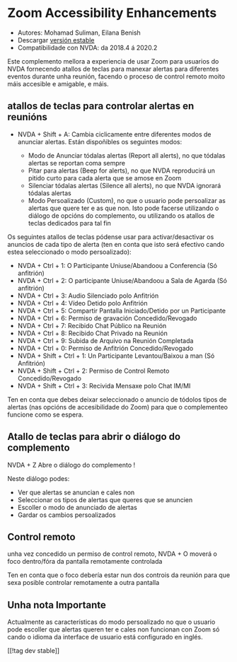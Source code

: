 # Zoom Accessibility Enhancements #

* Autores: Mohamad Suliman, Eilana Benish
* Descargar [versión estable][1]
* Compatibilidade con NVDA: da 2018.4 á 2020.2

Este complemento mellora a experiencia de usar Zoom para usuarios do NVDA
fornecendo atallos de teclas para manexar alertas para diferentes eventos
durante unha reunión, facendo o proceso de control remoto moito máis
accesible e amigable, e máis.

## atallos de teclas para controlar alertas en reunións 

* NVDA + Shift + A: Cambia ciclicamente entre diferentes modos de anunciar
  alertas. Están dispoñibles os seguintes modos:

    * Modo de Anunciar tódalas alertas (Report all alerts), no que tódalas
      alertas se reportan coma sempre
    * Pitar para alertas (Beep for alerts), no que NVDA reproducirá un
      pitido curto para cada alerta que se amose en Zoom
    * Silenciar tódalas alertas (Silence all alerts), no que NVDA ignorará
      tódalas alertas
    * Modo Persoalizado (Custom), no que o usuario pode persoalizar as
      alertas que quere ter e as que non. Isto pode facerse utilizando o
      diálogo de opcións do complemento, ou utilizando os atallos de teclas
      dedicados para tal fin

Os seguintes atallos de teclas pódense usar para activar/desactivar os
anuncios de cada tipo de alerta (ten en conta que isto será efectivo cando
estea seleccionado o modo persoalizado):

* NVDA + Ctrl + 1: O Participante Uniuse/Abandoou a Conferencia (Só
  anfitrión)
* NVDA + Ctrl + 2: O participante Uniuse/Abandoou a Sala de Agarda (Só
  anfitrión)
* NVDA + Ctrl + 3: Audio Silenciado polo Anfitrión
* NVDA + Ctrl + 4: Vídeo Detido polo Anfitrión
* NVDA + Ctrl + 5: Compartir Pantalla Iniciado/Detido por un Participante
* NVDA + Ctrl + 6: Permiso de gravación Concedido/Revogado
* NVDA + Ctrl + 7: Recibido Chat Público na Reunión
* NVDA + Ctrl + 8: Recibido Chat Privado na Reunión
* NVDA + Ctrl + 9: Subida de Arquivo na Reunión Completada
* NVDA + Ctrl + 0: Permiso de Anfitrión Concedido/Revogado
* NVDA + Shift + Ctrl + 1: Un Participante Levantou/Baixou a man (Só
  Anfitrión)
* NVDA + Shift + Ctrl + 2: Permiso de Control Remoto Concedido/Revogado
* NVDA + Shift + Ctrl + 3: Recivida Mensaxe polo Chat IM/MI


Ten en conta que debes deixar seleccionado o anuncio de tódolos tipos de
alertas (nas opcións de accesibilidade do Zoom) para que o complementeo
funcione como se espera.

## Atallo de teclas para abrir o diálogo do complemento 

NVDA + Z Abre o diálogo do complemento !

Neste diálogo podes:

* Ver que alertas se anuncian e cales non
* Seleccionar os tipos de alertas que queres que se anuncien
* Escoller o modo de anunciado de alertas
* Gardar os cambios persoalizados

## Control remoto 

unha vez concedido un permiso de control remoto, NVDA + O moverá o foco
dentro/fóra da pantalla remotamente controlada

Ten en conta que o foco debería estar nun dos controis da reunión para que
sexa posible controlar remotamente a outra pantalla

## Unha nota Importante

Actualmente as características do modo persoalizado no que o usuario pode
escoller que alertas queren ter e cales non funcionan con Zoom só cando o
idioma da interface de usuario está configurado en inglés.

[[!tag dev stable]]

[1]: https://addons.nvda-project.org/files/get.php?file=zoom
